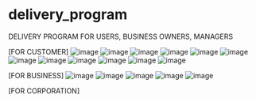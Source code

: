 # delivery_program
DELIVERY PROGRAM FOR USERS, BUSINESS OWNERS, MANAGERS

[FOR CUSTOMER]
![image](https://user-images.githubusercontent.com/61719257/119261805-fa9e2200-bc13-11eb-839f-fa53acce4fd5.png)
![image](https://user-images.githubusercontent.com/61719257/119261816-0558b700-bc14-11eb-895f-1859db90f452.png)
![image](https://user-images.githubusercontent.com/61719257/119261823-10134c00-bc14-11eb-8926-5ce97dbe716f.png)
![image](https://user-images.githubusercontent.com/61719257/119261829-1b667780-bc14-11eb-8901-e6ab52ce9d7f.png)
![image](https://user-images.githubusercontent.com/61719257/119261834-24574900-bc14-11eb-8906-16acbd68d02f.png)
![image](https://user-images.githubusercontent.com/61719257/119261846-346f2880-bc14-11eb-9717-685187ca1e8e.png)
![image](https://user-images.githubusercontent.com/61719257/119261859-3df89080-bc14-11eb-8ce6-fc341b0a0b5c.png)
![image](https://user-images.githubusercontent.com/61719257/119261885-4781f880-bc14-11eb-989c-2ce04c3ce047.png)
![image](https://user-images.githubusercontent.com/61719257/119261895-4d77d980-bc14-11eb-8a00-fe1b2fe8f1e0.png)
![image](https://user-images.githubusercontent.com/61719257/119261912-59639b80-bc14-11eb-8f08-12b4a03e3b1f.png)
![image](https://user-images.githubusercontent.com/61719257/119261919-61bbd680-bc14-11eb-8673-9d965b7142ea.png)
![image](https://user-images.githubusercontent.com/61719257/119261952-8021d200-bc14-11eb-955f-8d60bf88a3d6.png)

[FOR BUSINESS]
![image](https://user-images.githubusercontent.com/61719257/119280556-eb978e00-bc6c-11eb-8961-55ff9ca9a72d.png)
![image](https://user-images.githubusercontent.com/61719257/119280583-0407a880-bc6d-11eb-8f7c-d79a72738a70.png)
![image](https://user-images.githubusercontent.com/61719257/119280601-0f5ad400-bc6d-11eb-8768-2d406a444641.png)
![image](https://user-images.githubusercontent.com/61719257/119280613-1f72b380-bc6d-11eb-8be2-478467c29786.png)
![image](https://user-images.githubusercontent.com/61719257/119280622-2994b200-bc6d-11eb-8912-b124665d8251.png)

[FOR CORPORATION]
